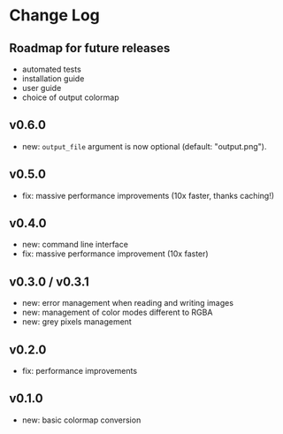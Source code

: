 # Change Log

## Roadmap for future releases

- automated tests
- installation guide
- user guide
- choice of output colormap

## v0.6.0

- new: `output_file` argument is now optional (default: "output.png").

## v0.5.0

- fix: massive performance improvements (10x faster, thanks caching!)

## v0.4.0

- new: command line interface
- fix: massive performance improvement (10x faster)

## v0.3.0 /  v0.3.1

- new: error management when reading and writing images
- new: management of color modes different to RGBA
- new: grey pixels management

## v0.2.0

- fix: performance improvements

## v0.1.0

- new: basic colormap conversion

